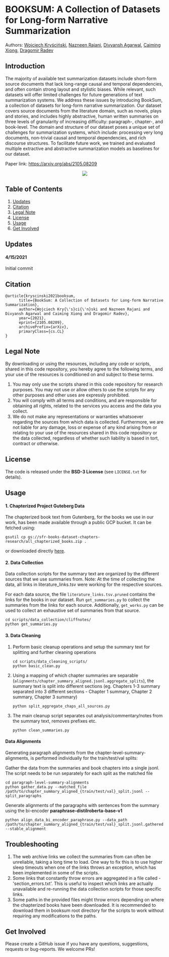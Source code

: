 # BOOKSUM: A Collection of Datasets for Long-form Narrative Summarization
Authors: [Wojciech Kryściński](https://twitter.com/iam_wkr), [Nazneen Rajani](https://twitter.com/nazneenrajani), [Divyansh Agarwal](https://twitter.com/jigsaw2212), [Caiming Xiong](https://twitter.com/caimingxiong), [Dragomir Radev](http://www.cs.yale.edu/homes/radev/)

## Introduction
The majority of available text summarization datasets include short-form source documents that lack long-range causal and temporal dependencies, and often contain strong layout and stylistic biases. 
While relevant, such datasets will offer limited challenges for future generations of text summarization systems.
We address these issues by introducing BookSum, a collection of datasets for long-form narrative summarization.
Our dataset covers source documents from the literature domain, such as novels, plays and stories, and includes highly abstractive, human written summaries on three levels of granularity of increasing difficulty: paragraph-, chapter-, and book-level.
The domain and structure of our dataset poses a unique set of challenges for summarization systems, which include: processing very long documents, non-trivial causal and temporal dependencies, and rich discourse structures.
To facilitate future work, we trained and evaluated multiple extractive and abstractive summarization models as baselines for our dataset.

Paper link: https://arxiv.org/abs/2105.08209

<p align="center"><img src="misc/book_sumv4.png"></p>
 
## Table of Contents

1. [Updates](#updates)
2. [Citation](#citation)
3. [Legal Note](#legal-note)
4. [License](#license)
5. [Usage](#usage)
6. [Get Involved](#get-involved)

## Updates
#### 4/15/2021
Initial commit


## Citation
```
@article{kryscinski2021booksum,
      title={BookSum: A Collection of Datasets for Long-form Narrative Summarization}, 
      author={Wojciech Kry{\'s}ci{\'n}ski and Nazneen Rajani and Divyansh Agarwal and Caiming Xiong and Dragomir Radev},
      year={2021},
      eprint={2105.08209},
      archivePrefix={arXiv},
      primaryClass={cs.CL}
}
```

## Legal Note
By downloading or using the resources, including any code or scripts, shared in this code
repository, you hereby agree to the following terms, and your use of the resources is conditioned
on and subject to these terms.
1. You may only use the scripts shared in this code repository for research purposes. You
may not use or allow others to use the scripts for any other purposes and other uses are
expressly prohibited.
2. You will comply with all terms and conditions, and are responsible for obtaining all
rights, related to the services you access and the data you collect.
3. We do not make any representations or warranties whatsoever regarding the sources from
which data is collected. Furthermore, we are not liable for any damage, loss or expense of
any kind arising from or relating to your use of the resources shared in this code
repository or the data collected, regardless of whether such liability is based in tort,
contract or otherwise.

## License
The code is released under the **BSD-3 License** (see `LICENSE.txt` for details).


## Usage

#### 1. Chapterized Project Guteberg Data
The chapterized book text from Gutenberg, for the books we use in our work, has been made available through a public GCP bucket. It can be fetched using:
```
gsutil cp gs://sfr-books-dataset-chapters-research/all_chapterized_books.zip .
```

or downloaded directly [here](https://storage.cloud.google.com/sfr-books-dataset-chapters-research/all_chapterized_books.zip).

#### 2. Data Collection
Data collection scripts for the summary text are organized by the different sources that we use summaries from.
Note: At the time of collecting the data, all links in literature_links.tsv were working for the respective sources. 

For each data source, the file `literature_links.tsv.pruned` contains the links for the books in our dataset. Run `get_summaries.py` to collect the summaries from the links for each source. Additionally, `get_works.py` can be used to collect an exhaustive set of summaries from that source.

```
cd scripts/data_collection/cliffnotes/
python get_summaries.py
```

#### 3. Data Cleaning


1. Perform basic cleanup operations and setup the summary text for splitting and further cleaning operations
    ```
    cd scripts/data_cleaning_scripts/
    python basic_clean.py
    ```

2. Using a mapping of which chapter summaries are separable (`alignments/chapter_summary_aligned.jsonl.aggregate_splits`), the summary text is split into different sections (eg. Chapters 1-3 summary separated into 3 different sections - Chapter 1 summary, Chapter 2 summary, Chapter 3 summary)
    ```
    python split_aggregate_chaps_all_sources.py
    ```

3. The main cleanup script separates out analysis/commentary/notes from the summary text, removes prefixes etc.
    ```
    python clean_summaries.py
    ```

#### Data Alignments
Generating paragraph alignments from the chapter-level-summary-alignments, is performed individually for the train/test/val splits:

Gather the data from the summaries and book chapters into a single jsonl. The script needs to be run separately for each split as the matched file
```
cd paragraph-level-summary-alignments
python gather_data.py --matched_file /path/to/chapter_summary_aligned_{train/test/val}_split.jsonl --split_paragraphs
```

Generate alignments of the paragraphs with sentences from the summary using the bi-encoder **paraphrase-distilroberta-base-v1**
```
python align_data_bi_encoder_paraphrase.py --data_path /path/to/chapter_summary_aligned_{train/test/val}_split.jsonl.gathered --stable_alignment
```

## Troubleshooting
1. The web archive links we collect the summaries from can often be unreliable, taking a long time to load. One way to fix this is to use higher sleep timeouts when one of the links throws an exception, which has been implemented in some of the scripts.
2. Some links that constantly throw errors are aggregated in a file called - 'section_errors.txt'. This is useful to inspect which links are actually unavailable and re-running the data collection scripts for those specific links.
3. Some paths in the provided files might throw errors depending on where the chapterized books have been downloaded. It is recommended to download them in booksum root directory for the scripts to work without requiring any modifications to the paths.


## Get Involved
Please create a GitHub issue if you have any questions, suggestions, requests or bug-reports. 
We welcome PRs!

